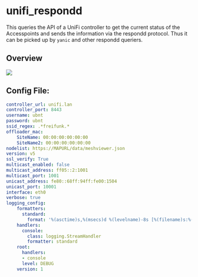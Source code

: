 # unifi_respondd

This queries the API of a UniFi controller to get the current status of the Accesspoints and sends the information via the respondd protocol. Thus it can be picked up by `yanic` and other respondd queriers.

## Overview

![](docs/architecture.png)


## Config File:
```yaml
controller_url: unifi.lan
controller_port: 8443
username: ubnt
password: ubnt
ssid_regex: .*freifunk.*
offloader_mac:
    SiteName: 00:00:00:00:00:00
    SiteName2: 00:00:00:00:00:00
nodelist: https://MAPURL/data/meshviewer.json
version: v5
ssl_verify: True
multicast_enabled: false
multicast_address: ff05::2:1001
multicast_port: 1001
unicast_address: fe80::68ff:94ff:fe00:1504
unicast_port: 10001
interface: eth0
verbose: true
logging_config:
    formatters:
      standard:
        format: '%(asctime)s,%(msecs)d %(levelname)-8s [%(filename)s:%(lineno)d] %(message)s'
    handlers:
      console:
        class: logging.StreamHandler
        formatter: standard
    root:
      handlers:
      - console
      level: DEBUG
    version: 1
```
